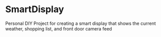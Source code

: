 # SmartDisplay
 Personal DIY Project for creating a smart display that shows the current weather, shopping list, and front door camera feed